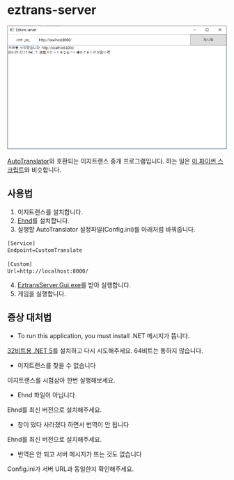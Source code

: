 # eztrans-server

[![프로그램 창 이미지](doc/main-window.png)](##eztrans-server)

[AutoTranslator](https://github.com/bbepis/XUnity.AutoTranslator)와 호환되는 이지트랜스 중개 프로그램입니다.
하는 일은 [이 파이썬 스크립트](https://github.com/HelloKS/ezTransWeb)와 비슷합니다.


## 사용법
1. 이지트랜스를 설치합니다.
2. [Ehnd](https://blog.naver.com/waltherp38/221062272423)를 설치합니다.
3. 실행할 AutoTranslator 설정파일(Config.ini)를 아래처럼 바꿔줍니다.
```
[Service]
Endpoint=CustomTranslate

[Custom]
Url=http://localhost:8000/
```
4. [EztransServer.Gui.exe](https://github.com/nanikit/eztrans-server/releases)를 받아 실행합니다.
5. 게임을 실행합니다.


## 증상 대처법
- To run this application, you must install .NET 메시지가 뜹니다.

[32비트용 .NET 5](https://dotnet.microsoft.com/en-us/download/dotnet/thank-you/runtime-desktop-5.0.13-windows-x86-installer)를 설치하고 다시 시도해주세요. 64비트는 통하지 않습니다.

- 이지트랜스를 찾을 수 없습니다

이지트랜스를 시험삼아 한번 실행해보세요.

- Ehnd 파일이 아닙니다

Ehnd를 최신 버전으로 설치해주세요.

- 창이 떴다 사라졌다 하면서 번역이 안 됩니다

Ehnd를 최신 버전으로 설치해주세요.

- 번역은 안 되고 서버 메시지가 뜨는 것도 없습니다

Config.ini가 서버 URL과 동일한지 확인해주세요.
